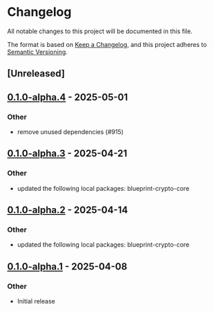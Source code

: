 # Changelog

All notable changes to this project will be documented in this file.

The format is based on [Keep a Changelog](https://keepachangelog.com/en/1.0.0/),
and this project adheres to [Semantic Versioning](https://semver.org/spec/v2.0.0.html).

## [Unreleased]

## [0.1.0-alpha.4](https://github.com/tangle-network/blueprint/compare/blueprint-crypto-k256-v0.1.0-alpha.3...blueprint-crypto-k256-v0.1.0-alpha.4) - 2025-05-01

### Other

- remove unused dependencies (#915)

## [0.1.0-alpha.3](https://github.com/tangle-network/blueprint/compare/blueprint-crypto-k256-v0.1.0-alpha.2...blueprint-crypto-k256-v0.1.0-alpha.3) - 2025-04-21

### Other

- updated the following local packages: blueprint-crypto-core

## [0.1.0-alpha.2](https://github.com/tangle-network/blueprint/compare/blueprint-crypto-k256-v0.1.0-alpha.1...blueprint-crypto-k256-v0.1.0-alpha.2) - 2025-04-14

### Other

- updated the following local packages: blueprint-crypto-core

## [0.1.0-alpha.1](https://github.com/tangle-network/blueprint/releases/tag/blueprint-crypto-k256-v0.1.0-alpha.1) - 2025-04-08

### Other

- Initial release
